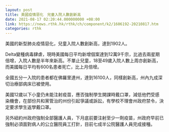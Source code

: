 ```yaml
---
layout: post
title: 美國疫情惡化　兒童入院人數創新高
date: 2021-08-17 02:20:44.000000000 +08:00
link: https://news.rthk.hk/rthk/ch/component/k2/1606192-20210817.htm
categories: rthk
---
```


美國的新型肺炎疫情惡化，兒童入院人數創新高，達到1902人。

Delta變種病毒肆虐，現時美國每日平均新增個案達到12萬9千宗，比過去兩星期倍增，入院人數是半年來新高。不單止兒童，18至49歲入院人數上周亦創新高，而美國每日平均有600名患者死亡，比上月倍增。

全國五分一入院的患者都在佛羅里達州，達到16100人，同樣創新高，州內九成深切治療部病床已被使用。　

美國12歲以下小童仍未能注射疫苗，應否強制學生開課時戴口罩，減低他們受感染機會，在部份共和黨管治的州份引起爭議或訴訟，有學校不理會州政府禁令，決定要求學生返學戴口罩。

另外紐約州政府強制全部醫護人員，下月底前要注射至少一劑疫苗，州政府早前已強制必須面對病人的公立醫院員工打針，目前七成半公院醫護人員完成接種。　
